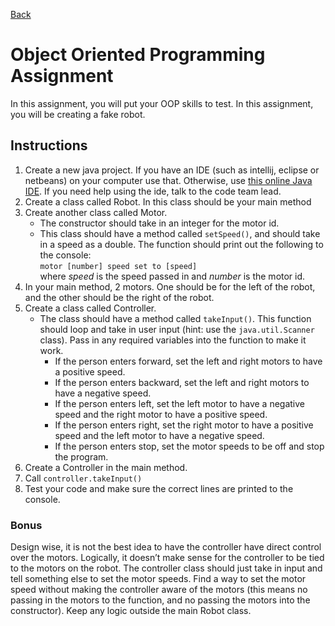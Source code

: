 [Back](../readme.md)

# Object Oriented Programming Assignment
In this assignment, you will put your OOP skills to test. In this assignment, you will be creating a fake robot.

## Instructions

1.	Create a new java project. If you have an IDE (such as intellij, eclipse or netbeans) on your computer use that. Otherwise, use [this online Java IDE](https://www.jdoodle.com/online-java-compiler-ide/). If you need help using the ide, talk to the code team lead.
2.	Create a class called Robot. In this class should be your main method
3.	Create another class called Motor.
    *	The constructor should take in an integer for the motor id.
    *	This class should have a method called `setSpeed()`, and should take in a speed as a double. The function should print out the following to the console: 
    <br>`motor [number] speed set to [speed]`<br> where *speed* is the speed passed in and *number* is the motor id.
4.	In your main method, 2 motors. One should be for the left of the robot, and the other should be the right of the robot.
5.	Create a class called Controller.
    * The class should have a method called `takeInput()`. This function should loop and take in user input (hint: use the `java.util.Scanner` class). Pass in any required variables into the function to make it work.
        * If the person enters forward, set the left and right motors to have a positive speed.
        * If the person enters backward, set the left and right motors to have a negative speed.
        * If the person enters left, set the left motor to have a negative speed and the right motor to have a positive speed.
        * If the person enters right, set the right motor to have a positive speed and the left motor to have a negative speed.
        * If the person enters stop, set the motor speeds to be off and stop the program.
6.	Create a Controller in the main method.
7.	Call ``controller.takeInput()``
8.	Test your code and make sure the correct lines are printed to the console.
### Bonus
Design wise, it is not the best idea to have the controller have direct control over the motors. Logically, it doesn’t make sense for the controller to be tied to the motors on the robot. The controller class should just take in input and tell something else to set the motor speeds. Find a way to set the motor speed without making the controller aware of the motors (this means no passing in the motors to the function, and no passing the motors into the constructor). Keep any logic outside the main Robot class.

